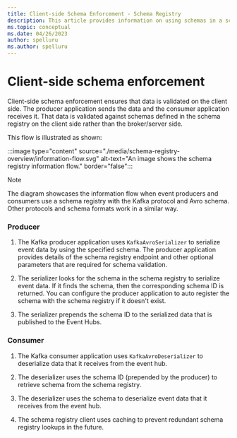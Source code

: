 ```yaml
---
title: Client-side Schema Enforcement - Schema Registry
description: This article provides information on using schemas in a schema registry when publishing or consuming events from Azure Event Hubs. 
ms.topic: conceptual
ms.date: 04/26/2023
author: spelluru
ms.author: spelluru
---
```


# Client-side schema enforcement

Client-side schema enforcement ensures that data is validated on the client side. The producer application sends the data and the consumer application receives it. That data is validated against schemas defined in the schema registry on the client side rather than the broker/server side.

This flow is illustrated as shown:

:::image type="content" source="./media/schema-registry-overview/information-flow.svg" alt-text="An image shows the schema registry information flow." border="false":::

> [!NOTE]
> The diagram showcases the information flow when event producers and consumers use a schema registry with the Kafka protocol and Avro schema. Other protocols and schema formats work in a similar way.
>

### Producer

1. The Kafka producer application uses `KafkaAvroSerializer` to serialize event data by using the specified schema. The producer application provides details of the schema registry endpoint and other optional parameters that are required for schema validation.

1. The serializer looks for the schema in the schema registry to serialize event data. If it finds the schema, then the corresponding schema ID is returned. You can configure the producer application to auto register the schema with the schema registry if it doesn't exist.

1. The serializer prepends the schema ID to the serialized data that is published to the Event Hubs.

### Consumer

1. The Kafka consumer application uses `KafkaAvroDeserializer` to deserialize data that it receives from the event hub.

1. The deserializer uses the schema ID (prepended by the producer) to retrieve schema from the schema registry.

1. The deserializer uses the schema to deserialize event data that it receives from the event hub.

1. The schema registry client uses caching to prevent redundant schema registry lookups in the future.  
